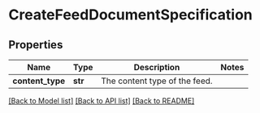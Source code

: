 # CreateFeedDocumentSpecification

## Properties
Name | Type | Description | Notes
------------ | ------------- | ------------- | -------------
**content_type** | **str** | The content type of the feed. | 

[[Back to Model list]](../README.md#documentation-for-models) [[Back to API list]](../README.md#documentation-for-api-endpoints) [[Back to README]](../README.md)

